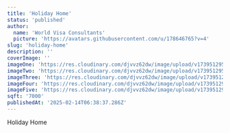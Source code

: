 ```yaml
---
title: 'Holiday Home'
status: 'published'
author:
  name: 'World Visa Consultants'
  picture: 'https://avatars.githubusercontent.com/u/178646765?v=4'
slug: 'holiday-home'
description: ''
coverImage: ''
imageOne: 'https://res.cloudinary.com/djvvz62dw/image/upload/v1739512953/greywall/landing-page%20Projects/Holiday%20Home%20%287000%20sqft%29/WhatsApp_Image_2024-08-24_at_12.37.04_AM_1_whe3gg.webp'
imageTwo: 'https://res.cloudinary.com/djvvz62dw/image/upload/v1739512952/greywall/landing-page%20Projects/Holiday%20Home%20%287000%20sqft%29/WhatsApp_Image_2024-08-24_at_12.37.04_AM_2_gcs04e.webp'
imageThree: 'https://res.cloudinary.com/djvvz62dw/image/upload/v1739512951/greywall/landing-page%20Projects/Holiday%20Home%20%287000%20sqft%29/WhatsApp_Image_2024-08-24_at_12.37.07_AM_1_xgmtun.webp'
imageFour: 'https://res.cloudinary.com/djvvz62dw/image/upload/v1739512950/greywall/landing-page%20Projects/Holiday%20Home%20%287000%20sqft%29/WhatsApp_Image_2024-08-24_at_12.37.05_AM_2_bashud.webp'
imageFive: 'https://res.cloudinary.com/djvvz62dw/image/upload/v1739512950/greywall/landing-page%20Projects/Holiday%20Home%20%287000%20sqft%29/WhatsApp_Image_2024-09-12_at_9.34.47_PM_ffkxio.webp'
sqft: '7000'
publishedAt: '2025-02-14T06:38:37.286Z'
---
```


Holiday Home